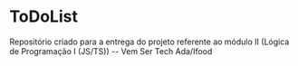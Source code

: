 # ToDoList
Repositório criado para a entrega do projeto referente ao módulo II (Lógica de Programação I (JS/TS)) -- Vem Ser Tech Ada/Ifood
